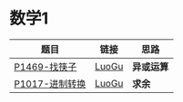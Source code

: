 # 数学1

| 题目                                 | 链接                                            | 思路         |
| ------------------------------------ | ----------------------------------------------- | ------------ |
| [P1469-找筷子](P1469-找筷子.cpp)     | [LuoGu](https://www.luogu.com.cn/problem/P1469) | **异或运算** |
| [P1017-进制转换](P1017-进制转换.cpp) | [LuoGu](https://www.luogu.com.cn/problem/P1017) | **求余**     |


